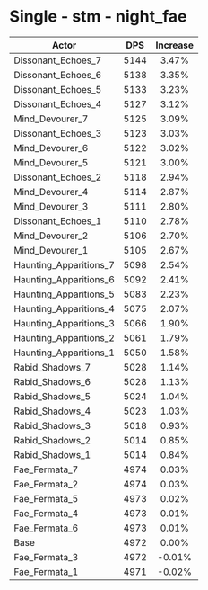 # Single - stm - night_fae
| Actor | DPS | Increase |
|---|:---:|:---:|
|Dissonant_Echoes_7|5144|3.47%|
|Dissonant_Echoes_6|5138|3.35%|
|Dissonant_Echoes_5|5133|3.23%|
|Dissonant_Echoes_4|5127|3.12%|
|Mind_Devourer_7|5125|3.09%|
|Dissonant_Echoes_3|5123|3.03%|
|Mind_Devourer_6|5122|3.02%|
|Mind_Devourer_5|5121|3.00%|
|Dissonant_Echoes_2|5118|2.94%|
|Mind_Devourer_4|5114|2.87%|
|Mind_Devourer_3|5111|2.80%|
|Dissonant_Echoes_1|5110|2.78%|
|Mind_Devourer_2|5106|2.70%|
|Mind_Devourer_1|5105|2.67%|
|Haunting_Apparitions_7|5098|2.54%|
|Haunting_Apparitions_6|5092|2.41%|
|Haunting_Apparitions_5|5083|2.23%|
|Haunting_Apparitions_4|5075|2.07%|
|Haunting_Apparitions_3|5066|1.90%|
|Haunting_Apparitions_2|5061|1.79%|
|Haunting_Apparitions_1|5050|1.58%|
|Rabid_Shadows_7|5028|1.14%|
|Rabid_Shadows_6|5028|1.13%|
|Rabid_Shadows_5|5024|1.04%|
|Rabid_Shadows_4|5023|1.03%|
|Rabid_Shadows_3|5018|0.93%|
|Rabid_Shadows_2|5014|0.85%|
|Rabid_Shadows_1|5014|0.84%|
|Fae_Fermata_7|4974|0.03%|
|Fae_Fermata_2|4974|0.03%|
|Fae_Fermata_5|4973|0.02%|
|Fae_Fermata_4|4973|0.01%|
|Fae_Fermata_6|4973|0.01%|
|Base|4972|0.00%|
|Fae_Fermata_3|4972|-0.01%|
|Fae_Fermata_1|4971|-0.02%|
